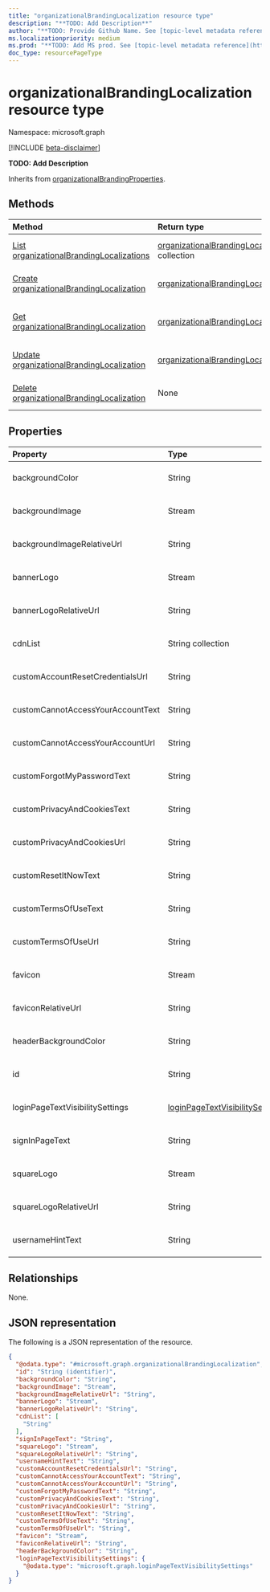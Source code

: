 ```yaml
---
title: "organizationalBrandingLocalization resource type"
description: "**TODO: Add Description**"
author: "**TODO: Provide Github Name. See [topic-level metadata reference](https://msgo.azurewebsites.net/add/document/guidelines/metadata.html#topic-level-metadata)**"
ms.localizationpriority: medium
ms.prod: "**TODO: Add MS prod. See [topic-level metadata reference](https://msgo.azurewebsites.net/add/document/guidelines/metadata.html#topic-level-metadata)**"
doc_type: resourcePageType
---
```


# organizationalBrandingLocalization resource type

Namespace: microsoft.graph

[!INCLUDE [beta-disclaimer](../../includes/beta-disclaimer.md)]

**TODO: Add Description**


Inherits from [organizationalBrandingProperties](../resources/organizationalbrandingproperties.md).

## Methods
|Method|Return type|Description|
|:---|:---|:---|
|[List organizationalBrandingLocalizations](../api/organizationalbrandinglocalization-list.md)|[organizationalBrandingLocalization](../resources/organizationalbrandinglocalization.md) collection|Get a list of the [organizationalBrandingLocalization](../resources/organizationalbrandinglocalization.md) objects and their properties.|
|[Create organizationalBrandingLocalization](../api/organizationalbranding-post-localizations.md)|[organizationalBrandingLocalization](../resources/organizationalbrandinglocalization.md)|Create a new [organizationalBrandingLocalization](../resources/organizationalbrandinglocalization.md) object.|
|[Get organizationalBrandingLocalization](../api/organizationalbrandinglocalization-get.md)|[organizationalBrandingLocalization](../resources/organizationalbrandinglocalization.md)|Read the properties and relationships of an [organizationalBrandingLocalization](../resources/organizationalbrandinglocalization.md) object.|
|[Update organizationalBrandingLocalization](../api/organizationalbrandinglocalization-update.md)|[organizationalBrandingLocalization](../resources/organizationalbrandinglocalization.md)|Update the properties of an [organizationalBrandingLocalization](../resources/organizationalbrandinglocalization.md) object.|
|[Delete organizationalBrandingLocalization](../api/organizationalbrandinglocalization-delete.md)|None|Deletes an [organizationalBrandingLocalization](../resources/organizationalbrandinglocalization.md) object.|

## Properties
|Property|Type|Description|
|:---|:---|:---|
|backgroundColor|String|**TODO: Add Description** Inherited from [organizationalBrandingProperties](../resources/organizationalbrandingproperties.md).|
|backgroundImage|Stream|**TODO: Add Description** Inherited from [organizationalBrandingProperties](../resources/organizationalbrandingproperties.md).|
|backgroundImageRelativeUrl|String|**TODO: Add Description** Inherited from [organizationalBrandingProperties](../resources/organizationalbrandingproperties.md).|
|bannerLogo|Stream|**TODO: Add Description** Inherited from [organizationalBrandingProperties](../resources/organizationalbrandingproperties.md).|
|bannerLogoRelativeUrl|String|**TODO: Add Description** Inherited from [organizationalBrandingProperties](../resources/organizationalbrandingproperties.md).|
|cdnList|String collection|**TODO: Add Description** Inherited from [organizationalBrandingProperties](../resources/organizationalbrandingproperties.md).|
|customAccountResetCredentialsUrl|String|**TODO: Add Description** Inherited from [organizationalBrandingProperties](../resources/organizationalbrandingproperties.md).|
|customCannotAccessYourAccountText|String|**TODO: Add Description** Inherited from [organizationalBrandingProperties](../resources/organizationalbrandingproperties.md).|
|customCannotAccessYourAccountUrl|String|**TODO: Add Description** Inherited from [organizationalBrandingProperties](../resources/organizationalbrandingproperties.md).|
|customForgotMyPasswordText|String|**TODO: Add Description** Inherited from [organizationalBrandingProperties](../resources/organizationalbrandingproperties.md).|
|customPrivacyAndCookiesText|String|**TODO: Add Description** Inherited from [organizationalBrandingProperties](../resources/organizationalbrandingproperties.md).|
|customPrivacyAndCookiesUrl|String|**TODO: Add Description** Inherited from [organizationalBrandingProperties](../resources/organizationalbrandingproperties.md).|
|customResetItNowText|String|**TODO: Add Description** Inherited from [organizationalBrandingProperties](../resources/organizationalbrandingproperties.md).|
|customTermsOfUseText|String|**TODO: Add Description** Inherited from [organizationalBrandingProperties](../resources/organizationalbrandingproperties.md).|
|customTermsOfUseUrl|String|**TODO: Add Description** Inherited from [organizationalBrandingProperties](../resources/organizationalbrandingproperties.md).|
|favicon|Stream|**TODO: Add Description** Inherited from [organizationalBrandingProperties](../resources/organizationalbrandingproperties.md).|
|faviconRelativeUrl|String|**TODO: Add Description** Inherited from [organizationalBrandingProperties](../resources/organizationalbrandingproperties.md).|
|headerBackgroundColor|String|**TODO: Add Description** Inherited from [organizationalBrandingProperties](../resources/organizationalbrandingproperties.md).|
|id|String|**TODO: Add Description** Inherited from [organizationalBrandingProperties](../resources/organizationalbrandingproperties.md).|
|loginPageTextVisibilitySettings|[loginPageTextVisibilitySettings](../resources/loginpagetextvisibilitysettings.md)|**TODO: Add Description** Inherited from [organizationalBrandingProperties](../resources/organizationalbrandingproperties.md).|
|signInPageText|String|**TODO: Add Description** Inherited from [organizationalBrandingProperties](../resources/organizationalbrandingproperties.md).|
|squareLogo|Stream|**TODO: Add Description** Inherited from [organizationalBrandingProperties](../resources/organizationalbrandingproperties.md).|
|squareLogoRelativeUrl|String|**TODO: Add Description** Inherited from [organizationalBrandingProperties](../resources/organizationalbrandingproperties.md).|
|usernameHintText|String|**TODO: Add Description** Inherited from [organizationalBrandingProperties](../resources/organizationalbrandingproperties.md).|

## Relationships
None.

## JSON representation
The following is a JSON representation of the resource.
<!-- {
  "blockType": "resource",
  "keyProperty": "id",
  "@odata.type": "microsoft.graph.organizationalBrandingLocalization",
  "baseType": "Microsoft.DirectoryServices.organizationalBrandingProperties",
  "openType": false
}
-->
``` json
{
  "@odata.type": "#microsoft.graph.organizationalBrandingLocalization",
  "id": "String (identifier)",
  "backgroundColor": "String",
  "backgroundImage": "Stream",
  "backgroundImageRelativeUrl": "String",
  "bannerLogo": "Stream",
  "bannerLogoRelativeUrl": "String",
  "cdnList": [
    "String"
  ],
  "signInPageText": "String",
  "squareLogo": "Stream",
  "squareLogoRelativeUrl": "String",
  "usernameHintText": "String",
  "customAccountResetCredentialsUrl": "String",
  "customCannotAccessYourAccountText": "String",
  "customCannotAccessYourAccountUrl": "String",
  "customForgotMyPasswordText": "String",
  "customPrivacyAndCookiesText": "String",
  "customPrivacyAndCookiesUrl": "String",
  "customResetItNowText": "String",
  "customTermsOfUseText": "String",
  "customTermsOfUseUrl": "String",
  "favicon": "Stream",
  "faviconRelativeUrl": "String",
  "headerBackgroundColor": "String",
  "loginPageTextVisibilitySettings": {
    "@odata.type": "microsoft.graph.loginPageTextVisibilitySettings"
  }
}
```

